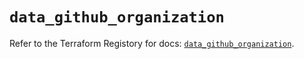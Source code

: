 # `data_github_organization`

Refer to the Terraform Registory for docs: [`data_github_organization`](https://registry.terraform.io/providers/integrations/github/5.41.0/docs/data-sources/organization).

